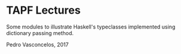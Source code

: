 
# TAPF Lectures

Some modules to illustrate Haskell's typeclasses implemented using
dictionary passing method.


Pedro Vasconcelos, 2017
